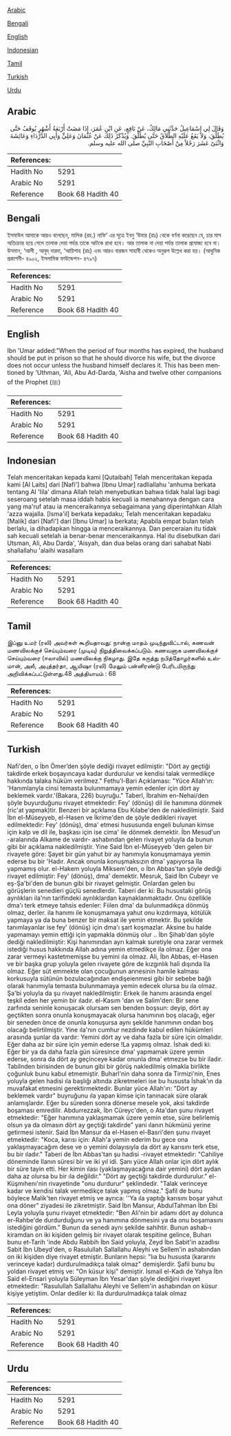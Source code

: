 [Arabic](#arabic)

[Bengali](#bengali)

[English](#english)

[Indonesian](#indonesian)

[Tamil](#tamil)

[Turkish](#turkish)

[Urdu](#urdu)

## Arabic


<div dir="rtl" lang="ar" style={{fontSize:'larger',backgroundColor:'#f8f9fa',padding:20}}>
وَقَالَ لِي إِسْمَاعِيلُ حَدَّثَنِي مَالِكٌ، عَنْ نَافِعٍ، عَنِ ابْنِ عُمَرَ، إِذَا مَضَتْ أَرْبَعَةُ أَشْهُرٍ يُوقَفُ حَتَّى يُطَلِّقَ، وَلاَ يَقَعُ عَلَيْهِ الطَّلاَقُ حَتَّى يُطَلِّقَ‏.‏ وَيُذْكَرُ ذَلِكَ عَنْ عُثْمَانَ وَعَلِيٍّ وَأَبِي الدَّرْدَاءِ وَعَائِشَةَ وَاثْنَىْ عَشَرَ رَجُلاً مِنْ أَصْحَابِ النَّبِيِّ صلى الله عليه وسلم‏.‏
</div>
<div style={{backgroundColor:'#f8f9fa',padding:20, marginBottom: 10}}><table> <thead> <tr> <th>References:</th> <th></th> </tr> </thead> <tbody><tr><td>Hadith No</td><td>5291</td></tr><tr><td>Arabic No</td><td>5291</td></tr><tr><td>Reference</td><td>Book 68 Hadith 40</td></tr></tbody></table></div>

## Bengali


<div dir="ltr" lang="bn" style={{fontSize:'larger',backgroundColor:'#f8f9fa',padding:20}}>
ইসমাঈল আমাকে আরও বলেছেন, মালিক (রহ.) নাফি‘ এর সূত্রে ইবনু ‘উমার (রাঃ) থেকে বর্ণনা করেছেন যে, চার মাস অতিক্রান্ত হয়ে গেলে তালাক দেয়া পর্যন্ত তাকে আটকে রাখা হবে। আর তালাক না দেয়া পর্যন্ত তালাক প্রযোজ্য হবে না। উসমান, ‘আলী , আবুদ্ দারদা, ‘আয়িশাহ (রাঃ) এবং আরও বারজন সাহাবী থেকেও অনুরূপ উল্লেখ করা হয়। (আধুনিক প্রকাশনী- ৪৯০২, ইসলামিক ফাউন্ডেশন- ৪৭৯৭)
</div>
<div style={{backgroundColor:'#f8f9fa',padding:20, marginBottom: 10}}><table> <thead> <tr> <th>References:</th> <th></th> </tr> </thead> <tbody><tr><td>Hadith No</td><td>5291</td></tr><tr><td>Arabic No</td><td>5291</td></tr><tr><td>Reference</td><td>Book 68 Hadith 40</td></tr></tbody></table></div>

## English


<div dir="ltr" lang="en" style={{fontSize:'larger',backgroundColor:'#f8f9fa',padding:20}}>
Ibn 'Umar added:"When the period of four months has expired, the husband should be put in prison so that he should divorce his wife, but the divorce does not occur unless the husband himself declares it. This has been mentioned by 'Uthman, 'Ali, Abu Ad-Darda, 'Aisha and twelve other companions of the Prophet (ﷺ)
</div>
<div style={{backgroundColor:'#f8f9fa',padding:20, marginBottom: 10}}><table> <thead> <tr> <th>References:</th> <th></th> </tr> </thead> <tbody><tr><td>Hadith No</td><td>5291</td></tr><tr><td>Arabic No</td><td>5291</td></tr><tr><td>Reference</td><td>Book 68 Hadith 40</td></tr></tbody></table></div>

## Indonesian


<div dir="ltr" lang="id" style={{fontSize:'larger',backgroundColor:'#f8f9fa',padding:20}}>
Telah menceritakan kepada kami [Qutaibah] Telah menceritakan kepada kami [Al Laits] dari [Nafi'] bahwa [Ibnu Umar] radliallahu 'anhuma berkata tentang Al 'Iila' dimana Allah telah menyebutkan bahwa tidak halal lagi bagi seseroang setelah masa iddah habis kecuali ia menahannya dengan cara yang ma'ruf atau ia menceraikannya sebagaimana yang diperintahkan Allah 'azza wajalla. [Isma'il] berkata kepadaku; Telah menceritakan kepadaku [Malik] dari [Nafi'] dari [Ibnu Umar] ia berkata; Apabila empat bulan telah berlalu, ia dihadapkan hingga ia menceraikannya. Dan perceraian itu tidak sah kecuali setelah ia benar-benar menceraikannya. Hal itu disebutkan dari Utsman, Ali, Abu Darda', 'Aisyah, dan dua belas orang dari sahabat Nabi shallallahu 'alaihi wasallam
</div>
<div style={{backgroundColor:'#f8f9fa',padding:20, marginBottom: 10}}><table> <thead> <tr> <th>References:</th> <th></th> </tr> </thead> <tbody><tr><td>Hadith No</td><td>5291</td></tr><tr><td>Arabic No</td><td>5291</td></tr><tr><td>Reference</td><td>Book 68 Hadith 40</td></tr></tbody></table></div>

## Tamil


<div dir="ltr" lang="ta" style={{fontSize:'larger',backgroundColor:'#f8f9fa',padding:20}}>
இப்னு உமர் (ரலி) அவர்கள் கூறியதாவது: நான்கு மாதம் முடிந்துவிட்டால், கணவன் மணவிலக்குச் செய்யும்வரை (முடிவு) நிறுத்திவைக்கப்படும். கணவனாக மணவிலக்குச் செய்யும்வரை (ஈலாவில்) மணவிலக்கு நிகழாது. இதே கருத்து நபித்தோழர்களில் உஸ்மான், அலீ, அபுத்தர்தா, ஆயிஷா (ரலி) மேலும் பன்னிரண்டு பேரிடமிருந்து அறிவிக்கப்பட்டுள்ளது.48 அத்தியாயம் : 68
</div>
<div style={{backgroundColor:'#f8f9fa',padding:20, marginBottom: 10}}><table> <thead> <tr> <th>References:</th> <th></th> </tr> </thead> <tbody><tr><td>Hadith No</td><td>5291</td></tr><tr><td>Arabic No</td><td>5291</td></tr><tr><td>Reference</td><td>Book 68 Hadith 40</td></tr></tbody></table></div>

## Turkish


<div dir="ltr" lang="tr" style={{fontSize:'larger',backgroundColor:'#f8f9fa',padding:20}}>
Nafi'den, o İbn Ömer’den şöyle dediği rivayet edilmiştir: "Dört ay geçtiği takdirde erkek boşayıncaya kadar durdurulur ve kendisi talak vermedikçe hakkında talaka hüküm verilmez." Fethu'l-Bari Açıklaması: "Yüce Allah'ın: 'Hanımlanyla cinsi temasta bulunmamaya yemin edenler için dört ay beklemek vardır.'(Bakara, 226) buyruğu." Taberl, İbrahim en-Nehai/den şöyle buyurduğunu rivayet etmektedir: Fey' (dönüş) dil ile hanımına dönmek (ric'at yapmak)tir. Benzeri bir açıklama Ebu Kılabe'den de nakledilmiştir. Said İbn el-Müseyyeb, el-Hasen ve İkrime'den de şöyle dedikleri rivayet edilmektedir: Fey' (dönüş), dma' etmesi hususunda engeli bulunan kimse için kalp ve dil ile, başkası için ise cima' ile dönmek demektir. İbn Mesud'un -aralarında Alkame de vardır- ashabından gelen rivayet yoluyla da bunun gibi bir açıklama nakledilmiştir. Yine Said İbn el-Müseyyeb 'den gelen bir rivayete göre: Şayet bir gün yahut bir ay hanımıyla konuşmamaya yemin ederse bu bir 'Hadır. Ancak onunla konuşmaksızın dma' yapıyorsa Ila yapmamış olur. el-Hakem yoluyla Miksem'den, o İbn Abbas'tan şöyle dediği rivayet edilmiştir: Fey' (dönüş), dma' demektir. Mesruk, Said İbn Cubeyr ve eş-Şa'bi'den de bunun gibi bir rivayet gelmiştir. Onlardan gelen bu görüşlerin senedieri güçlü senedIerdir. Taberi der ki: Bu husustaki görüş ayrılıkları ila'nın tarifindeki ayrılıklardan kaynaklanmaktadır. Onu özellikle dma'ı terk etmeye tahsis edenler: Fiilen dma' da bulunmadıkça dönmüş olmaz, derler. ila hanımı ile konuşmamaya yahut onu kızdırmaya, kötülük yapmaya ya da buna benzer bir maksat ile yemin etmektir. Bu şekilde tanımlayanlar ise fey' (dönüş) için dma'ı şart koşmazlar. Aksine bu halde yapmamayı yemin ettiği için yapmakla dönmüş olur .. İbn Şihab'dan şöyle dediği nakledilmiştir: Kişi hanımından ayrı kalmak suretiyle ona zarar vermek istediği husus hakkında Allah adına yemin etmedikçe ila olmaz. Eğer ona zarar vermeyi kastetmemişse bu yemini ıla olmaz. Ali, İbn Abbas, el-Hasen ve bir başka grup yoluyla gelen rivayete göre de kızgınlık hali dışında Ila olmaz. Eğer süt emmekte olan çocuğunun annesinin hamile kalması korkusuyla sütünün bozulacağından endişeienmesi gibi bir sebebe bağlı olarak hanımıyla temasta bulunmamaya yemin edecek olursa bu ıla olmaz. Şa'bi yoluyla da şu rivayet nakledilmiştir: Erkek ile hanımı arasında engel teşkil eden her yemin bir ıladır. el-Kasım 'dan ve Salim'den: Bir sene zarfında seninle konuşacak olursam sen benden boşsun: deyip, dört ay geçtikten sonra onunla konuşmayacak olursa hanımının boş olacağı, eğer bir seneden önce de onunla konuşursa aynı şekilde hanımının ondan boş olacağı belirtilmiştir. Yine ıla'nın cumhur nezdinde kabul edilen hükümleri arasında şunlar da vardır: Yemini dört ay ve daha fazla bir süre için olmalıdır. Eğer daha az bir süre için yemin ederse !La yapmış olmaz. İshak dedi ki: Eğer bir ya da daha fazla gün süresince dma' yapmamak üzere yemin ederse, sonra da dört ay geçinceye kadar onunla dma' etmezse bu bir iladır. Tabilnden birisinden de bunun gibi bir görüş nakledilmiş olmakla birlikte çoğunluk bunu kabul etmemiştir. Buharl'nin daha sonra da Tirmizi'nin, Enes yoluyla gelen hadisi ıla başlığı altında zikretmeleri ise bu hususta İshak'ın da muvafakat etmesini gerektirmektedir. Bunlar yüce Allah'ın: "Dört ay beklemek vardır" buyruğunu ıla yapan kimse için tanınacak süre olarak anlamışlardır. Eğer bu süreden sonra dönerse mesele yok, aksi takdirde boşaması emredilir. Abdurrezzak, İbn Cüreyc'den, o Ata'dan şunu rivayet etmektedir: "Eğer hanımına yaklaşmamak üzere yemin etse, süre belirlemiş olsun ya da olmasın dört ay geçtiği takdirde" yani ılanın hükmünü yerine getirmesi istenir. Said İbn Mansur da el-Hasen el-Basri'den şunu rivayet etmektedir: "Koca, karısı için: Allah'a yemin ederim bu gece ona yaklaşmayacağım dese ve o yemini dolayısıyla da dört ay karısını terk etse, bu bir ıladır." Taberi de İbn Abbas'tan şu hadisi -rivayet etmektedir: "Cahiliye döneminde Ilanın süresi bir ve iki yıl idi. Şanı yüce Allah onlar için dört aylık bir süre tayin etti. Her kimin ılası (yaklaşmayacağına dair yemini) dört aydan daha az olursa bu bir ıla değildir." "Dört ay geçtiği takdirde durdurulur." el-Küşmıhenı'nin rivayetinde "onu durdurur" şeklindedir. "Talak verinceye kadar ve kendisi talak vermedikçe talak yapmış olmaz." Şafil de bunu böylece Malik'ten rivayet etmiş ve ayrıca: ''Ya ıla yaptığı karısını boşar yahut ona döner" ziyadesi ile zikretmiştir. Said İbn Mansur, AbduITahman İbn Ebi Leyla yoluyla şunu rivayet etmektedir: "Ben Ali'nin bir adamı dört ay dolunca er-Rahbe'de durdurduğunu ve ya hanımına dönmesini ya da onu boşamasını istediğini gördüm." Bunun da senedi aynı şekilde sahihtir. Bunun ashab-ı kiramdan on iki kişiden gelmiş bir rivayet olarak tespitine gelince, Buharı bunu et-Tarih 'inde Abdu Rabbih İbn Said yoluyla, Zeyd İbn Sabit'in azadlısı Sabit İbn Ubeyd'den, o Rasulullah Sallallahu Aleyhi ve Sellem'in ashabından on iki kişiden diye rivayet etmiştir. Bunların hepsi: "lıa bu hususta (kararını verinceye kadar) durdurulmadıkça talak olmaz" demişlerdir. Şafii bunu bu yoldan rivayet etmiş ve: "On küsur kişi" demiştir. İsmail el-Kadı de Yahya İbn Said el-Ensari yoluyla Süleyman İbn Yesar'dan şöyle dediğini rivayet etmektedir: "Rasulullah Sallallahu Aleyhi ve Sellem'in ashabından on küsur kişiye yetiştim. Onlar dediler ki: Ila durdurulmadıkça talak olmaz
</div>
<div style={{backgroundColor:'#f8f9fa',padding:20, marginBottom: 10}}><table> <thead> <tr> <th>References:</th> <th></th> </tr> </thead> <tbody><tr><td>Hadith No</td><td>5291</td></tr><tr><td>Arabic No</td><td>5291</td></tr><tr><td>Reference</td><td>Book 68 Hadith 40</td></tr></tbody></table></div>

## Urdu


<div dir="rtl" lang="ur" style={{fontSize:'larger',backgroundColor:'#f8f9fa',padding:20}}>

</div>
<div style={{backgroundColor:'#f8f9fa',padding:20, marginBottom: 10}}><table> <thead> <tr> <th>References:</th> <th></th> </tr> </thead> <tbody><tr><td>Hadith No</td><td>5291</td></tr><tr><td>Arabic No</td><td>5291</td></tr><tr><td>Reference</td><td>Book 68 Hadith 40</td></tr></tbody></table></div>